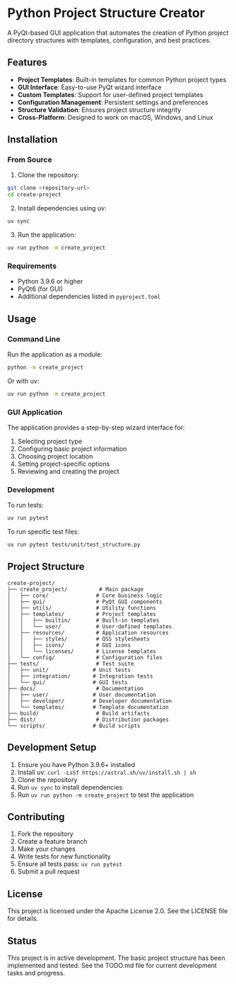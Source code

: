 # Python Project Structure Creator

A PyQt-based GUI application that automates the creation of Python project directory structures with templates, configuration, and best practices.

## Features

- **Project Templates**: Built-in templates for common Python project types
- **GUI Interface**: Easy-to-use PyQt wizard interface
- **Custom Templates**: Support for user-defined project templates
- **Configuration Management**: Persistent settings and preferences
- **Structure Validation**: Ensures project structure integrity
- **Cross-Platform**: Designed to work on macOS, Windows, and Linux

## Installation

### From Source

1. Clone the repository:
```bash
git clone <repository-url>
cd create-project
```

2. Install dependencies using uv:
```bash
uv sync
```

3. Run the application:
```bash
uv run python -m create_project
```

### Requirements

- Python 3.9.6 or higher
- PyQt6 (for GUI)
- Additional dependencies listed in `pyproject.toml`

## Usage

### Command Line

Run the application as a module:
```bash
python -m create_project
```

Or with uv:
```bash
uv run python -m create_project
```

### GUI Application

The application provides a step-by-step wizard interface for:
1. Selecting project type
2. Configuring basic project information
3. Choosing project location
4. Setting project-specific options
5. Reviewing and creating the project

### Development

To run tests:
```bash
uv run pytest
```

To run specific test files:
```bash
uv run pytest tests/unit/test_structure.py
```

## Project Structure

```
create-project/
├── create_project/          # Main package
│   ├── core/               # Core business logic
│   ├── gui/                # PyQt GUI components
│   ├── utils/              # Utility functions
│   ├── templates/          # Project templates
│   │   ├── builtin/        # Built-in templates
│   │   └── user/           # User-defined templates
│   ├── resources/          # Application resources
│   │   ├── styles/         # QSS stylesheets
│   │   ├── icons/          # GUI icons
│   │   └── licenses/       # License templates
│   └── config/             # Configuration files
├── tests/                  # Test suite
│   ├── unit/              # Unit tests
│   ├── integration/       # Integration tests
│   └── gui/               # GUI tests
├── docs/                   # Documentation
│   ├── user/              # User documentation
│   ├── developer/         # Developer documentation
│   └── templates/         # Template documentation
├── build/                  # Build artifacts
├── dist/                   # Distribution packages
└── scripts/               # Build scripts
```

## Development Setup

1. Ensure you have Python 3.9.6+ installed
2. Install uv: `curl -LsSf https://astral.sh/uv/install.sh | sh`
3. Clone the repository
4. Run `uv sync` to install dependencies
5. Run `uv run python -m create_project` to test the application

## Contributing

1. Fork the repository
2. Create a feature branch
3. Make your changes
4. Write tests for new functionality
5. Ensure all tests pass: `uv run pytest`
6. Submit a pull request

## License

This project is licensed under the Apache License 2.0. See the LICENSE file for details.

## Status

This project is in active development. The basic project structure has been implemented and tested. See the TODO.md file for current development tasks and progress.